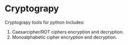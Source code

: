 # Cryptograpy
Cryptograpy tools for python
Includes:
1. Caesarcipher/ROT ciphers encryption and decryption.
2. Monoalphabetic cipher encryption and decryption.

